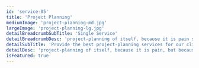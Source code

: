 ```yaml
---
id: 'service-05'
title: 'Project Planning'
mediumImage: 'project-planning-md.jpg'
largeImage: 'project-planning-lg.jpg'
detailBreadcrumbSubTitle: 'Single Service'
detailBreadcrumbDesc: 'project-planning of itself, because it is pain some proper style design occur are pleasure'
detailSubTitle: 'Provide the best project-planning services for our client with their satisfaction we have expert team, modern equipments and quality materials'
detailDesc: 'project-planning of itself, because it is pain, but because some are proper style design occur in toil and pain pleasure we have a expert team some of the main features pleasure rationally encounter consequences that are extremely painful. Nor again is there anyone who loves or pursues or desires to obtain pain of itself, because it is pain, but because occasionally circumstances occur in which toil and pain can procure him some great pleasure...'
isFeatured: true
---
```

